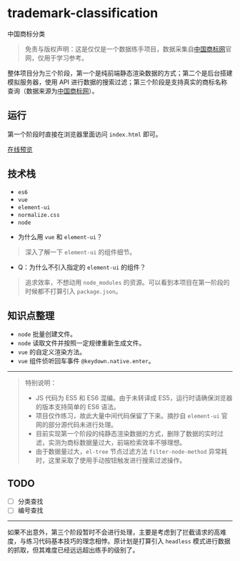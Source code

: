 # trademark-classification

中国商标分类

> 免责与版权声明：这是仅仅是一个数据练手项目，数据采集自[中国商标网][zgsbw]官网，仅用于学习参考。

整体项目分为三个阶段，第一个是纯前端静态渲染数据的方式；第二个是后台搭建模拟服务器，使用 API 进行数据的搜索过滤；第三个阶段是支持真实的商标名称查询（数据来源为[中国商标网](zgsbw)）。

## 运行

第一个阶段时直接在浏览器里面访问 `index.html` 即可。

[在线预览](http://htmlpreview.github.io/?https://github.com/xovel/trademark-classification/blob/master/index.html)

## 技术栈

- `es6`
- `vue`
- `element-ui`
- `normalize.css`
- `node`

[zgsbw]: http://sbj.saic.gov.cn/

- 为什么用 `vue` 和 `element-ui`？
> 深入了解一下 `element-ui` 的组件细节。

- Q：为什么不引入指定的 `element-ui` 的组件？
> 追求效率，不想动用 `node_modules` 的资源。可以看到本项目在第一阶段的时候都不打算引入 `package.json`。

## 知识点整理

- `node` 批量创建文件。
- `node` 读取文件并按照一定规律重新生成文件。
- `vue` 的自定义渲染方法。
- `vue` 组件侦听回车事件 `@keydown.native.enter`。

****************

> 特别说明：
> - JS 代码为 ES5 和 ES6 混编。由于未转译成 ES5，运行时请确保浏览器的版本支持简单的 ES6 语法。
> - 项目仅作练习，故此大量中间代码保留了下来。摘抄自 `element-ui` 官网的部分源代码未进行处理。
> - 目前实现第一个阶段的纯静态渲染数据的方式，删除了数据的实时过滤，实测为商标数据量过大，前端检索效率不够理想。
> - 由于数据量过大，`el-tree` 节点过滤方法 `filter-node-method` 异常耗时，这里采取了使用手动按钮触发进行搜索过滤操作。

## TODO

- [ ] 分类查找
- [ ] 编号查找

***************

如果不出意外，第三个阶段暂时不会进行处理，主要是考虑到了拦截请求的高难度，与练习代码基本技巧的理念相悖。原计划是打算引入 `headless` 模式进行数据的抓取，但其难度已经远远超出练手的级别了。
